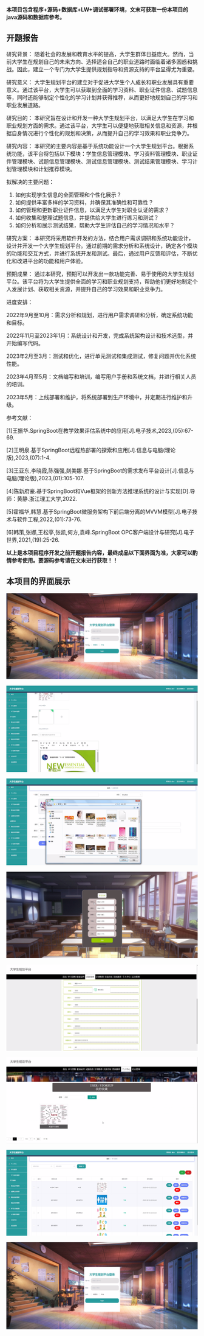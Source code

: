 ****本项目包含程序+源码+数据库+LW+调试部署环境，文末可获取一份本项目的java源码和数据库参考。****

## ******开题报告******

研究背景：
随着社会的发展和教育水平的提高，大学生群体日益庞大。然而，当前大学生在规划自己的未来方向、选择适合自己的职业道路时面临着诸多困惑和挑战。因此，建立一个专门为大学生提供规划指导和资源支持的平台显得尤为重要。

研究意义：
大学生规划平台的建立对于促进大学生个人成长和职业发展具有重要意义。通过该平台，大学生可以获取到全面的学习资料、职业证件信息、试题信息等，同时还能够制定个性化的学习计划并获得推荐，从而更好地规划自己的学习和职业发展道路。

研究目的：
本研究旨在设计和开发一种大学生规划平台，以满足大学生在学习和职业规划方面的需求。通过该平台，大学生可以便捷地获取相关信息和资源，并根据自身情况进行个性化的规划和决策，从而提升自己的学习效果和职业竞争力。

研究内容：
本研究的主要内容是基于系统功能设计一个大学生规划平台。根据系统功能，该平台将包括以下模块：学生信息管理模块、学习资料管理模块、职业证件管理模块、试题信息管理模块、测试信息管理模块、测试结果管理模块、学习计划管理模块和计划推荐模块。

拟解决的主要问题：

  1. 如何实现学生信息的全面管理和个性化展示？
  2. 如何提供丰富多样的学习资料，并确保其准确性和可靠性？
  3. 如何管理和更新职业证件信息，以满足大学生对职业认证的需求？
  4. 如何收集和整理试题信息，并提供给大学生进行练习和测试？
  5. 如何分析和展示测试结果，帮助大学生评估自己的学习情况和水平？

研究方案：
本研究将采用软件开发的方法，结合用户需求调研和系统功能设计，设计并开发一个大学生规划平台。通过前期的需求分析和系统设计，确定各个模块的功能和交互方式，并进行系统开发和测试。最后，通过用户反馈和评估，不断优化和改进平台的功能和用户体验。

预期成果：
通过本研究，预期可以开发出一款功能完善、易于使用的大学生规划平台。该平台将为大学生提供全面的学习和职业规划支持，帮助他们更好地制定个人发展计划、获取相关资源，并提升自己的学习效果和职业竞争力。

进度安排：

2022年9月至10月：需求分析和规划，进行用户需求调研和分析，确定系统功能和目标。

2022年11月至2023年1月：系统设计和开发，完成系统架构设计和技术选型，并开始编写代码。

2023年2月至3月：测试和优化，进行单元测试和集成测试，修复问题并优化系统性能。

2023年4月至5月：文档编写和培训，编写用户手册和系统文档，并进行相关人员的培训。

2023年5月：上线部署和维护，将系统部署到生产环境中，并定期进行维护和升级。

参考文献：

[1]王振华.SpringBoot在教学效果评估系统中的应用[J].电子技术,2023,(05):67-69.

[2]王明泉.基于SpringBoot远程热部署的探索和应用[J].信息与电脑(理论版),2023,(07):1-4.

[3]王亚东,李晓霞,陈强强,剡美娜.基于SpringBoot的需求发布平台设计[J].信息与电脑(理论版),2023,(01):105-107.

[4]陈新府豪.基于SpringBoot和Vue框架的创新方法推理系统的设计与实现[D].导师：黄静.浙江理工大学,2022.

[5]霍福华,韩慧.基于SpringBoot微服务架构下前后端分离的MVVM模型[J].电子技术与软件工程,2022,(01):73-76.

[6]韩策,张娜,王松亭,张凯,何方,袁峰.SpringBoot OPC客户端设计与研究[J].电子世界,2021,(19):25-26.

****以上是本项目程序开发之前开题报告内容，最终成品以下面界面为准，大家可以酌情参考使用。要源码参考请在文末进行获取！！****

## ******本项目的界面展示******

![](./res/a7282adf1c90487f8434c914e7226b32.png)

![](./res/8f3eef90399444ccbdfc59a72210b7cf.png)

![](./res/e101b19d069f47a6bda984351ac1680a.png)

![](./res/c9d0ac16c4fa4999b19b3283f57a6c40.png)

![](./res/d4ecc1a7caa94f33a0de92baa23c8caf.png)

![](./res/4c6ba743b63b4d25b5293d7dce134baa.png)

![](./res/08e5528fe685481e82137e731cf4fc65.png)

![](./res/5baea731273d46669613c53e897ead3a.png)

